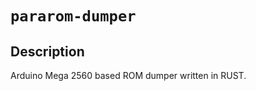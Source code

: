 `pararom-dumper`
==================

## Description
Arduino Mega 2560 based ROM dumper written in RUST.

